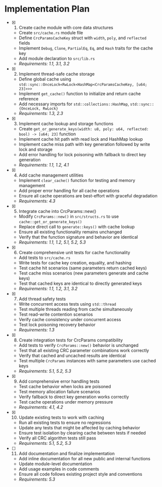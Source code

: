 # Implementation Plan

- [x] 1. Create cache module with core data structures
  - Create `src/cache.rs` module file
  - Define `CrcParamsCacheKey` struct with `width`, `poly`, and `reflected` fields
  - Implement `Debug`, `Clone`, `PartialEq`, `Eq`, and `Hash` traits for the cache key
  - Add module declaration to `src/lib.rs`
  - _Requirements: 1.1, 3.1, 3.2_

- [x] 2. Implement thread-safe cache storage
  - Define global cache using `std::sync::OnceLock<RwLock<HashMap<CrcParamsCacheKey, [u64; 23]>>>`
  - Implement `get_cache()` function to initialize and return cache reference
  - Add necessary imports for `std::collections::HashMap`, `std::sync::{OnceLock, RwLock}`
  - _Requirements: 1.3, 2.3_

- [x] 3. Implement cache lookup and storage functions
  - Create `get_or_generate_keys(width: u8, poly: u64, reflected: bool) -> [u64; 23]` function
  - Implement cache hit path with read lock and HashMap lookup
  - Implement cache miss path with key generation followed by write lock and storage
  - Add error handling for lock poisoning with fallback to direct key generation
  - _Requirements: 1.1, 1.2, 4.1_

- [x] 4. Add cache management utilities
  - Implement `clear_cache()` function for testing and memory management
  - Add proper error handling for all cache operations
  - Ensure all cache operations are best-effort with graceful degradation
  - _Requirements: 4.3_

- [x] 5. Integrate cache into CrcParams::new()
  - Modify `CrcParams::new()` in `src/structs.rs` to use `cache::get_or_generate_keys()`
  - Replace direct call to `generate::keys()` with cache lookup
  - Ensure all existing functionality remains unchanged
  - Verify that the function signature and behavior are identical
  - _Requirements: 1.1, 1.2, 5.1, 5.2, 5.3_

- [x] 6. Create comprehensive unit tests for cache functionality
  - Add tests to `src/cache.rs`
  - Write tests for cache key creation, equality, and hashing
  - Test cache hit scenarios (same parameters return cached keys)
  - Test cache miss scenarios (new parameters generate and cache keys)
  - Test that cached keys are identical to directly generated keys
  - _Requirements: 1.1, 1.2, 3.1, 3.2_

- [x] 7. Add thread safety tests
  - Write concurrent access tests using `std::thread`
  - Test multiple threads reading from cache simultaneously
  - Test read-write contention scenarios
  - Verify cache consistency under concurrent access
  - Test lock poisoning recovery behavior
  - _Requirements: 1.3_

- [x] 8. Create integration tests for CrcParams compatibility
  - Add tests to verify `CrcParams::new()` behavior is unchanged
  - Test that all existing CRC parameter combinations work correctly
  - Verify that cached and uncached results are identical
  - Test multiple `CrcParams` instances with same parameters use cached keys
  - _Requirements: 5.1, 5.2, 5.3_

- [x] 9. Add comprehensive error handling tests
  - Test cache behavior when locks are poisoned
  - Test memory allocation failure scenarios
  - Verify fallback to direct key generation works correctly
  - Test cache operations under memory pressure
  - _Requirements: 4.1, 4.2_

- [x] 10. Update existing tests to work with caching
  - Run all existing tests to ensure no regressions
  - Update any tests that might be affected by caching behavior
  - Ensure test isolation by clearing cache between tests if needed
  - Verify all CRC algorithm tests still pass
  - _Requirements: 5.1, 5.2, 5.3_

- [ ] 11. Add documentation and finalize implementation
  - Add inline documentation for all new public and internal functions
  - Update module-level documentation
  - Add usage examples in code comments
  - Ensure all code follows existing project style and conventions
  - _Requirements: 5.3_
